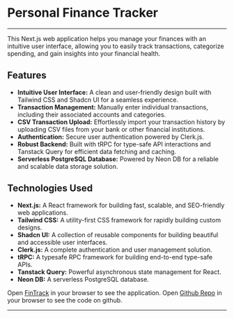 # Personal Finance Tracker

---

This Next.js web application helps you manage your finances with an intuitive user interface, allowing you to easily track transactions, categorize spending, and gain insights into your financial health.

## Features

- **Intuitive User Interface:** A clean and user-friendly design built with Tailwind CSS and Shadcn UI for a seamless experience.
- **Transaction Management:** Manually enter individual transactions, including their associated accounts and categories.
- **CSV Transaction Upload:** Effortlessly import your transaction history by uploading CSV files from your bank or other financial institutions.
- **Authentication:** Secure user authentication powered by Clerk.js.
- **Robust Backend:** Built with tRPC for type-safe API interactions and Tanstack Query for efficient data fetching and caching.
- **Serverless PostgreSQL Database:** Powered by Neon DB for a reliable and scalable data storage solution.

## Technologies Used

- **Next.js:** A React framework for building fast, scalable, and SEO-friendly web applications.
- **Tailwind CSS:** A utility-first CSS framework for rapidly building custom designs.
- **Shadcn UI:** A collection of reusable components for building beautiful and accessible user interfaces.
- **Clerk.js:** A complete authentication and user management solution.
- **tRPC:** A typesafe RPC framework for building end-to-end type-safe APIs.
- **Tanstack Query:** Powerful asynchronous state management for React.
- **Neon DB:** A serverless PostgreSQL database.

Open [FinTrack](https://fintrack-eight-sigma.vercel.app/) in your browser to see the application.
Open [Github Repo](https://github.com/WilliamChavula/fintrack) in your browser to see the code on github.

---
